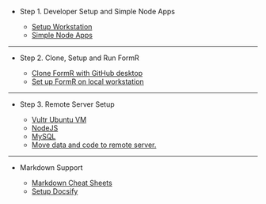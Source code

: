 - Step 1. Developer Setup and Simple Node Apps

  - [Setup Workstation](Setup/et0101_Setup-Developer-Workstation.md)
  - [Simple Node Apps](Setup/et0102_Simple-Node-Apps.md)

<hr style="border-width:1px; margin:0; padding:0;">

- Step 2. Clone, Setup and Run FormR

  - [Clone FormR with GitHub desktop]()
  - [Set up FormR on local workstation]()

<hr style="border-width:1px; margin:0; padding:0;">

- Step 3. Remote Server Setup

  - [Vultr Ubuntu VM](Setup/et0202_Setup-Ubuntu-Vultr.md)
  - [NodeJS](Setup/et0303_Setup-NodeJS-Ubuntu.md)
  - [MySQL](Setup/et0304_Setup-MySQL-Ubuntu.md)
  - [Move data and code to remote server.]()

<hr style="border-width:1px; margin:0; padding:0;">

- Markdown Support

  - [Markdown Cheat Sheets](Markdown/markdown-cheat-sheet.md)
  - [Setup Docsify](Setup/et9999-01_docsify-stuff.md)




